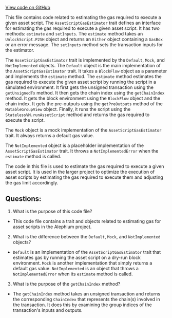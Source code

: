 [View code on GitHub](https://github.com/alephium/alephium/flow/src/main/scala/org/alephium/flow/gasestimation/AssetScriptGasEstimator.scala)

This file contains code related to estimating the gas required to execute a given asset script. The `AssetScriptGasEstimator` trait defines an interface for estimating the gas required to execute a given asset script. It has two methods: `estimate` and `setInputs`. The `estimate` method takes an `UnlockScript.P2SH` object and returns an `Either` object containing a `GasBox` or an error message. The `setInputs` method sets the transaction inputs for the estimator.

The `AssetScriptGasEstimator` trait is implemented by the `Default`, `Mock`, and `NotImplemented` objects. The `Default` object is the main implementation of the `AssetScriptGasEstimator` trait. It takes a `BlockFlow` object as a parameter and implements the `estimate` method. The `estimate` method estimates the gas required to execute the given asset script by running the script in a simulated environment. It first gets the unsigned transaction using the `getUnsignedTx` method. It then gets the chain index using the `getChainIndex` method. It gets the block environment using the `BlockFlow` object and the chain index. It gets the pre-outputs using the `getPreOutputs` method of the `MutableGroupView` object. Finally, it runs the script using the `StatelessVM.runAssetScript` method and returns the gas required to execute the script.

The `Mock` object is a mock implementation of the `AssetScriptGasEstimator` trait. It always returns a default gas value.

The `NotImplemented` object is a placeholder implementation of the `AssetScriptGasEstimator` trait. It throws a `NotImplementedError` when the `estimate` method is called.

The code in this file is used to estimate the gas required to execute a given asset script. It is used in the larger project to optimize the execution of asset scripts by estimating the gas required to execute them and adjusting the gas limit accordingly.
## Questions: 
 1. What is the purpose of this code file?
- This code file contains a trait and objects related to estimating gas for asset scripts in the Alephium project.

2. What is the difference between the `Default`, `Mock`, and `NotImplemented` objects?
- `Default` is an implementation of the `AssetScriptGasEstimator` trait that estimates gas by running the asset script on a dry-run block environment. `Mock` is another implementation that simply returns a default gas value. `NotImplemented` is an object that throws a `NotImplementedError` when its `estimate` method is called.

3. What is the purpose of the `getChainIndex` method?
- The `getChainIndex` method takes an unsigned transaction and returns the corresponding `ChainIndex` that represents the chain(s) involved in the transaction. It does this by examining the group indices of the transaction's inputs and outputs.